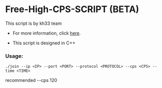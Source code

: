 # Free-High-CPS-SCRIPT (BETA)

This script is by kh33 team

- For more information, click [here](https://discord.gg/pA62VgxYGw).

- This script is designed in C++

### Usage:
`./join --ip <IP> --port <PORT> --protocol <PROTOCOL> --cps <CPS> --time <TIME>`

recommended --cps 120
